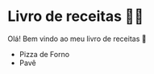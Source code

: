 # Livro de receitas :man_cook:

Olá! Bem vindo ao meu livro de receitas :wave:

- Pizza de Forno
- Pavê
